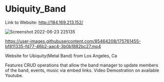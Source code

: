 # Ubiquity_Band


Link to Website: http://184.169.213.152/


![Screenshot 2022-06-23 225135](https://user-images.githubusercontent.com/85464208/175761480-9d05ea15-7f25-482b-a3cd-065f8ab9f570.png)




https://user-images.githubusercontent.com/85464208/175761455-bf811335-fd77-46b2-aac4-3b0b1882bc27.mp4




Website for Ubiquity(Metal Band) from Los Angeles, Ca 

Features CRUD operations that allow the band manager to update members of the band, events, music via embed links. Video Demostration on available Youtube.


